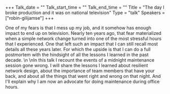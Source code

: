 +++
Talk_date = ""
Talk_start_time = ""
Talk_end_time = ""
Title = "The day I broke production and it was on national television"
Type = "talk"
Speakers = ["robin-gilijamse"]
+++

One of my fears is that I mess up my job, and it somehow has enough impact to end up on television. Nearly ten years ago, that fear materialized when a simple network change turned into one of the most stressful hours that I experienced. One that left such an impact that I can still recall most details all these years later. For which the upside is that I can do a full postmortem with the hindsight of all the lessons I learned in the past decade.\n\nIn this talk I recount the events of a midnight maintenance session gone wrong. I will share the lessons I learned about resilient network design, about the importance of team members that have your back, and about all the things that went right and wrong on that night. And I'll explain why I am now an advocate for doing maintenance during office hours.
